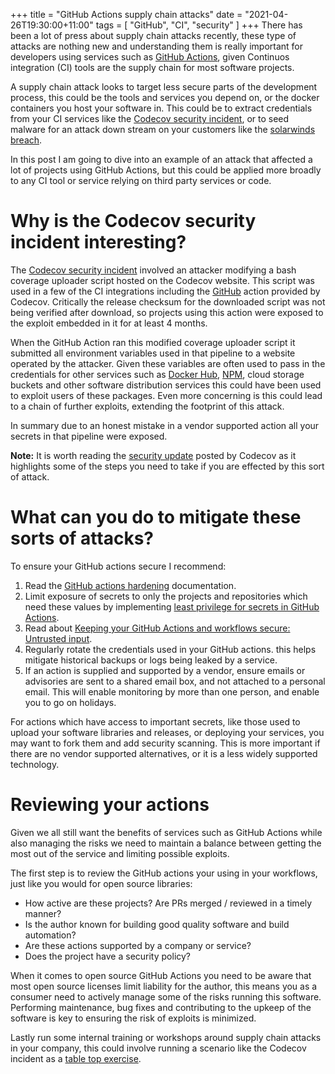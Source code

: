 +++
title = "GitHub Actions supply chain attacks"
date = "2021-04-26T19:30:00+11:00"
tags = [ "GitHub", "CI", "security" ]
+++
There has been a lot of press about supply chain attacks recently, these type of attacks are nothing new and understanding them is really important for developers using services such as [GitHub Actions](https://github.com/features/actions), given Continuos integration (CI) tools are the supply chain for most software projects.

A supply chain attack looks to target less secure parts of the development process, this could be the tools and services you depend on, or the docker containers you host your software in. This could be to extract credentials from your CI services like the [Codecov security incident](https://about.codecov.io/security-update/), or to seed malware for an attack down stream on your customers like the [solarwinds breach](https://krebsonsecurity.com/tag/solarwinds-breach/).

In this post I am going to dive into an example of an attack that affected a lot of projects using GitHub Actions, but this could be applied more broadly to any CI tool or service relying on third party services or code.

# Why is the Codecov security incident interesting?

The [Codecov security incident](https://about.codecov.io/security-update/) involved an attacker modifying a bash coverage uploader script hosted on the Codecov website. This script was used in a few of the CI integrations including the [GitHub](https://github.com) action provided by Codecov. Critically the release checksum for the downloaded script was not being verified after download, so projects using this action were exposed to the exploit embedded in it for at least 4 months. 

When the GitHub Action ran this modified coverage uploader script it submitted all environment variables used in that pipeline to a website operated by the attacker. Given these variables are often used to pass in the credentials for other services such as [Docker Hub](https://hub.docker.com
), [NPM](https://www.npmjs.com/), cloud storage buckets and other software distribution services this could have been used to exploit users of these packages. Even more concerning is this could lead to a chain of further exploits, extending the footprint of this attack.

In summary due to an honest mistake in a vendor supported action all your secrets in that pipeline were exposed.

**Note:** It is worth reading the [security update](https://about.codecov.io/security-update/) posted by Codecov as it highlights some of the steps you need to take if you are effected by this sort of attack.

# What can you do to mitigate these sorts of attacks?

To ensure your GitHub actions secure I recommend:

1. Read the [GitHub actions hardening](https://docs.github.com/en/actions/learn-github-actions/security-hardening-for-github-actions) documentation.
2. Limit exposure of secrets to only the projects and repositories which need these values by implementing [least privilege for secrets in GitHub Actions](https://github.blog/2021-04-13-implementing-least-privilege-for-secrets-in-github-actions/).
3. Read about [Keeping your GitHub Actions and workflows secure: Untrusted input](https://securitylab.github.com/research/github-actions-untrusted-input/).
4. Regularly rotate the credentials used in your GitHub actions. this helps mitigate historical backups or logs being leaked by a service.
5. If an action is supplied and supported by a vendor, ensure emails or advisories are sent to a shared email box, and not attached to a personal email. This will enable monitoring by more than one person, and enable you to go on holidays.

For actions which have access to important secrets, like those used to upload your software libraries and releases, or deploying your services, you may want to fork them and add security scanning. This is more important if there are no vendor supported alternatives, or it is a less widely supported technology. 

# Reviewing your actions

Given we all still want the benefits of services such as GitHub Actions while also managing the risks we need to maintain a balance between getting the most out of the service and limiting possible exploits.

The first step is to review the GitHub actions your using in your workflows, just like you would for open source libraries:

* How active are these projects? Are PRs merged / reviewed in a timely manner?
* Is the author known for building good quality software and build automation?
* Are these actions supported by a company or service?
* Does the project have a security policy? 

When it comes to open source GitHub Actions you need to be aware that most open source licenses limit liability for the author, this means you as a consumer need to actively manage some of the risks running this software. Performing maintenance, bug fixes and contributing to the upkeep of the software is key to ensuring the risk of exploits is minimized.

Lastly run some internal training or workshops around supply chain attacks in your company, this could involve running a scenario like the Codecov incident as a [table top exercise](https://blog.rsisecurity.com/how-to-perform-a-security-incident-response-tabletop-exercise/).  

